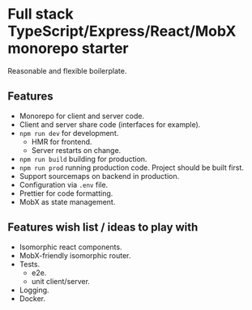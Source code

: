 # Full stack TypeScript/Express/React/MobX monorepo starter

Reasonable and flexible boilerplate.  

## Features

- Monorepo for client and server code.
- Client and server share code (interfaces for example).
- `npm run dev` for development.
    - HMR for frontend.
    - Server restarts on change.
- `npm run build` building for production.
- `npm run prod` running production code. Project should be built first.
- Support sourcemaps on backend in production.
- Configuration via `.env` file.
- Prettier for code formatting.
- MobX as state management.

## Features wish list / ideas to play with

- Isomorphic react components.
- MobX-friendly isomorphic router.
- Tests.
    - e2e.
    - unit client/server.
- Logging.
- Docker.
